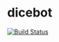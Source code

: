 # dicebot

[![Build Status](https://travis-ci.org/funprog/dicebot.svg?branch=master)](https://travis-ci.org/funprog/dicebot)